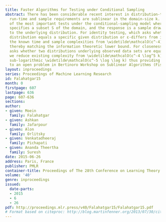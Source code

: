 ```yaml
---
title: Faster Algorithms for Testing under Conditional Sampling
abstract: There has been considerable recent interest in distribution-tests whose
  run-time and sample requirements are sublinear in the domain-size k. We study two
  of the most important tests under the conditional-sampling model where each query
  specifies a subset S of the domain, and the response is a sample drawn from S according
  to the underlying distribution. For identity testing, which asks whether the underlying
  distribution equals a specific given distribution or ε-differs from it, we reduce
  the known time and sample complexities from \widetilde\mathcalO(ε^-4) to \widetilde\mathcalO(ε^-2),
  thereby matching the information theoretic lower bound. For closeness testing, which
  asks whether two distributions underlying observed data sets are equal or different,
  we reduce existing complexity from \widetilde\mathcalO(ε^-4 \log^5 k) to an even
  sub-logarithmic \widetilde\mathcalO(ε^-5 \log \log k) thus providing a better bound
  to an open problem in Bertinoro Workshop on Sublinear Algorithms (Fisher, 2014).
layout: inproceedings
series: Proceedings of Machine Learning Research
id: Falahatgar15
month: 0
firstpage: 607
lastpage: 636
page: 607-636
sections: 
author:
- given: Moein
  family: Falahatgar
- given: Ashkan
  family: Jafarpour
- given: Alon
  family: Orlitsky
- given: Venkatadheeraj
  family: Pichapati
- given: Ananda Theertha
  family: Suresh
date: 2015-06-26
address: Paris, France
publisher: PMLR
container-title: Proceedings of The 28th Conference on Learning Theory
volume: '40'
genre: inproceedings
issued:
  date-parts:
  - 2015
  - 6
  - 26
pdf: http://proceedings.mlr.press/v40/Falahatgar15/Falahatgar15.pdf
# Format based on citeproc: http://blog.martinfenner.org/2013/07/30/citeproc-yaml-for-bibliographies/
---
```

